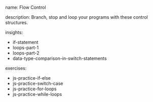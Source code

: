 name: Flow Control

description: Branch, stop and loop your programs with these control structures.

insights:

- if-statement
- loops-part-1
- loops-part-2
- data-type-comparison-in-switch-statements

exercises:

- js-practice-if-else
- js-practice-switch-case
- js-practice-for-loops
- js-practice-while-loops

